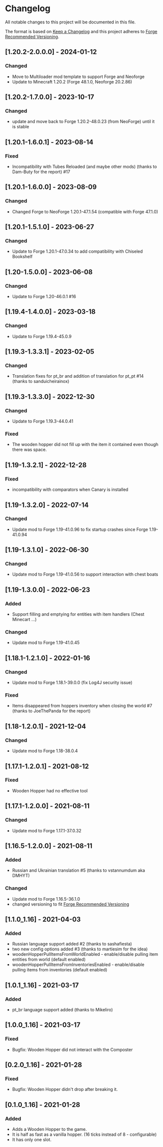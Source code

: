 # Changelog
All notable changes to this project will be documented in this file.

The format is based on [Keep a Changelog](http://keepachangelog.com/en/1.0.0/) and this project adheres to [Forge Recommended Versioning](https://mcforge.readthedocs.io/en/latest/conventions/versioning/).

## [1.20.2-2.0.0.0] - 2024-01-12
### Changed
- Move to Multiloader mod template to support Forge and Neoforge
- Update to Minecraft 1.20.2 (Forge 48.1.0, Neoforge 20.2.86)

## [1.20.2-1.7.0.0] - 2023-10-17
### Changed
- update and move back to Forge 1.20.2-48.0.23 (from NeoForge) until it is stable

## [1.20.1-1.6.0.1] - 2023-08-14
### Fixed
- Incompatibility with Tubes Reloaded (and maybe other mods) (thanks to Dam-Buty for the report) #17

## [1.20.1-1.6.0.0] - 2023-08-09
### Changed
- Changed Forge to NeoForge 1.20.1-47.1.54 (compatible with Forge 47.1.0)

## [1.20.1-1.5.1.0] - 2023-06-27
### Changed
- Update to Forge 1.20.1-47.0.34 to add compatibility with Chiseled Bookshelf

## [1.20-1.5.0.0] - 2023-06-08
### Changed
- Update to Forge 1.20-46.0.1 #16

## [1.19.4-1.4.0.0] - 2023-03-18
### Changed
- Update to Forge 1.19.4-45.0.9

## [1.19.3-1.3.3.1] - 2023-02-05
### Changed
- Translation fixes for pt_br and addition of translation for pt_pt #14 (thanks to sanduicheirainox)

## [1.19.3-1.3.3.0] - 2022-12-30
### Changed
- Update to Forge 1.19.3-44.0.41

### Fixed
- The wooden hopper did not fill up with the item it contained even though there was space.

## [1.19-1.3.2.1] - 2022-12-28
### Fixed
- incompatibility with comparators when Canary is installed

## [1.19-1.3.2.0] - 2022-07-14
### Changed
- Update mod to Forge 1.19-41.0.96 to fix startup crashes since Forge 1.19-41.0.94

## [1.19-1.3.1.0] - 2022-06-30
### Changed
- Update mod to Forge 1.19-41.0.56 to support interaction with chest boats

## [1.19-1.3.0.0] - 2022-06-23
### Added
- Support filling and emptying for entities with item handlers (Chest Minecart ...)

### Changed
- Update mod to Forge 1.19-41.0.45

## [1.18.1-1.2.1.0] - 2022-01-16
### Changed
- Update mod to Forge 1.18.1-39.0.0 (fix Log4J security issue)

### Fixed
- Items disappeared from hoppers inventory when closing the world #7 (thanks to JoeThePanda for the report)

## [1.18-1.2.0.1] - 2021-12-04
### Changed
- Update mod to Forge 1.18-38.0.4

## [1.17.1-1.2.0.1] - 2021-08-12
### Fixed
- Wooden Hopper had no effective tool

## [1.17.1-1.2.0.0] - 2021-08-11
### Changed
- Update mod to Forge 1.17.1-37.0.32

## [1.16.5-1.2.0.0] - 2021-08-11
### Added
- Russian and Ukrainian translation #5 (thanks to vstannumdum aka DMHYT)

### Changed
- Update mod to Forge 1.16.5-36.1.0
- changed versioning to fit [Forge Recommended Versioning](https://mcforge.readthedocs.io/en/latest/conventions/versioning/)

## [1.1.0_1.16] - 2021-04-03
### Added
- Russian language support added #2 (thanks to sashafiesta)
- two new config options added #3 (thanks to martiesim for the idea)
- woodenHopperPullItemsFromWorldEnabled - enable/disable pulling item entities from world (default enabled)
- woodenHopperPullItemsFromInventoriesEnabled - enable/disable pulling items from inventories (default enabled)

## [1.0.1_1.16] - 2021-03-17
### Added
- pt_br language support added (thanks to Mikeliro)

## [1.0.0_1.16] - 2021-03-17
### Fixed
- Bugfix: Wooden Hopper did not interact with the Composter

## [0.2.0_1.16] - 2021-01-28
### Fixed
- Bugfix: Wooden Hopper didn't drop after breaking it.

## [0.1.0_1.16] - 2021-01-28
### Added
- Adds a Wooden Hopper to the game.
- It is half as fast as a vanilla hopper. (16 ticks instead of 8 - configurable)
- It has only one slot.
